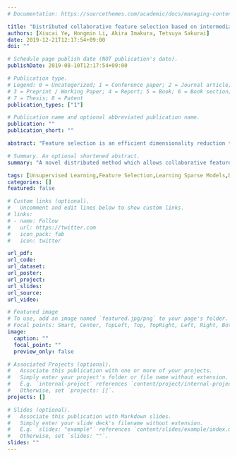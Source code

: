 ```yaml
---
# Documentation: https://sourcethemes.com/academic/docs/managing-content/

title: "Distributed collaborative feature selection based on intermediate representation"
authors: [Xiucai Ye, Hongmin Li, Akira Imakura, Tetsuya Sakurai]
date: 2019-12-21T12:17:54+09:00
doi: ""

# Schedule page publish date (NOT publication's date).
publishDate: 2019-08-10T12:17:54+09:00

# Publication type.
# Legend: 0 = Uncategorized; 1 = Conference paper; 2 = Journal article;
# 3 = Preprint / Working Paper; 4 = Report; 5 = Book; 6 = Book section;
# 7 = Thesis; 8 = Patent
publication_types: ["1"]

# Publication name and optional abbreviated publication name.
publication: ""
publication_short: ""

abstract: "Feature selection is an efficient dimensionality reduction technique for artificial intelligence and machine learning. Many feature selection methods learn the data structure to select the most discriminative features for distinguishing different classes. However, the data is sometimes distributed in multiple parties and sharing the original data is difficult due to the privacy requirement. As a result, the data in one party may be lack of useful information to learn the most discriminative features. In this paper, we propose a novel distributed method which allows collaborative feature selection for multiple parties without revealing their original data. In the proposed method, each party finds the intermediate representations from the original data, and shares the intermediate representations for collaborative feature selection. Based on the shared intermediate representations, the original data from multiple parties are transformed to the same low dimensional space. The feature ranking of the original data is learned by imposing row sparsity on the transformation matrix simultaneously. Experimental results on real-world datasets demonstrate the effectiveness of the proposed method."

# Summary. An optional shortened abstract.
summary: "A novel distributed method which allows collaborative feature selection for multiple parties without revealing their original data."

tags: [Unsupervised Learning,Feature Selection,Learning Sparse Models,Dimensionality Reduction and Manifold Learning]
categories: []
featured: false

# Custom links (optional).
#   Uncomment and edit lines below to show custom links.
# links:
# - name: Follow
#   url: https://twitter.com
#   icon_pack: fab
#   icon: twitter

url_pdf:
url_code:
url_dataset:
url_poster:
url_project:
url_slides:
url_source:
url_video:

# Featured image
# To use, add an image named `featured.jpg/png` to your page's folder. 
# Focal points: Smart, Center, TopLeft, Top, TopRight, Left, Right, BottomLeft, Bottom, BottomRight.
image:
  caption: ""
  focal_point: ""
  preview_only: false

# Associated Projects (optional).
#   Associate this publication with one or more of your projects.
#   Simply enter your project's folder or file name without extension.
#   E.g. `internal-project` references `content/project/internal-project/index.md`.
#   Otherwise, set `projects: []`.
projects: []

# Slides (optional).
#   Associate this publication with Markdown slides.
#   Simply enter your slide deck's filename without extension.
#   E.g. `slides: "example"` references `content/slides/example/index.md`.
#   Otherwise, set `slides: ""`.
slides: ""
---
```

